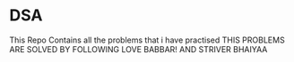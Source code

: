 # DSA
This Repo Contains all the problems that i have practised
THIS PROBLEMS ARE SOLVED BY FOLLOWING LOVE BABBAR! AND STRIVER BHAIYAA
